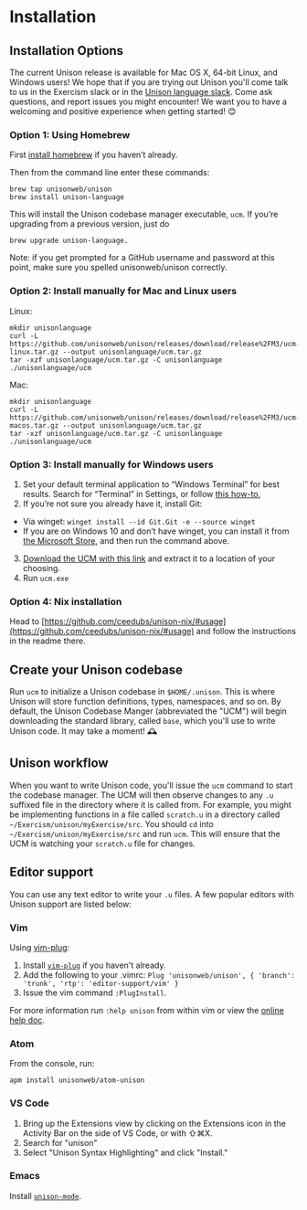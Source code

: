 # Installation

## Installation Options

The current Unison release is available for Mac OS X, 64-bit Linux, and Windows users! We hope that if you are trying out Unison you'll come talk to us in the Exercism slack or in the [Unison language slack](http://unison-lang.org/slack). Come ask questions, and report issues you might encounter! We want you to have a welcoming and positive experience when getting started! 😊

### Option 1: Using Homebrew

First [install homebrew](https://brew.sh/) if you haven’t already.

Then from the command line enter these commands:

```
brew tap unisonweb/unison
brew install unison-language
```

This will install the Unison codebase manager executable, `ucm`. If you’re upgrading from a previous version, just do

```
brew upgrade unison-language.
```

Note: if you get prompted for a GitHub username and password at this point, make sure you spelled unisonweb/unison correctly.

### Option 2: Install manually for Mac and Linux users

Linux:

```
mkdir unisonlanguage
curl -L https://github.com/unisonweb/unison/releases/download/release%2FM3/ucm-linux.tar.gz --output unisonlanguage/ucm.tar.gz
tar -xzf unisonlanguage/ucm.tar.gz -C unisonlanguage
./unisonlanguage/ucm
```

Mac:

```
mkdir unisonlanguage
curl -L https://github.com/unisonweb/unison/releases/download/release%2FM3/ucm-macos.tar.gz --output unisonlanguage/ucm.tar.gz
tar -xzf unisonlanguage/ucm.tar.gz -C unisonlanguage
./unisonlanguage/ucm
```

### Option 3: Install manually for Windows users

1. Set your default terminal application to “Windows Terminal” for best results. Search for “Terminal” in Settings, or follow [this how-to.](https://bit.ly/3IXwdlY)
2. If you’re not sure you already have it, install Git:
  * Via winget: `winget install --id Git.Git -e --source winget`
  * If you are on Windows 10 and don’t have winget, you can install it from [the Microsoft Store](https://www.microsoft.com/en-us/p/app-installer/9nblggh4nns1), and then run the command above.
3. [Download the UCM with this link](https://github.com/unisonweb/unison/releases/download/release%2FM3/ucm-windows.zip) and extract it to a location of your choosing.
4. Run `ucm.exe`

### Option 4: Nix installation
Head to [https://github.com/ceedubs/unison-nix/#usage](https://github.com/ceedubs/unison-nix/#usage) and follow the instructions in the readme there.

## Create your Unison codebase

Run `ucm` to initialize a Unison codebase in `$HOME/.unison`. This is where Unison will store function definitions, types, namespaces, and so on. By default, the Unison Codebase Manger (abbreviated the "UCM")  will begin downloading the standard library, called `base`, which you'll use to write Unison code. It may take a moment! 🕰

## Unison workflow

When you want to write Unison code, you'll issue the `ucm` command to start the codebase manager. The UCM will then observe changes to any `.u` suffixed file in the directory where it is called from. For example, you might be implementing functions in a file called `scratch.u` in a directory called `~/Exercism/unison/myExercise/src`. You should `cd` into `~/Exercism/unison/myExercise/src` and run `ucm`. This will ensure that the UCM is watching your `scratch.u` file for changes.

## Editor support

You can use any text editor to write your `.u` files. A few popular editors with Unison support are listed below:

### Vim

Using [vim-plug](https://github.com/junegunn/vim-plug):

1. Install [`vim-plug`](https://github.com/junegunn/vim-plug) if you haven't already.
2. Add the following to your .vimrc: `Plug 'unisonweb/unison', { 'branch': 'trunk', 'rtp': 'editor-support/vim' }`
3. Issue the vim command `:PlugInstall`.

For more information run `:help unison`
from within vim or view the [online help doc](https://github.com/unisonweb/unison/blob/trunk/editor-support/vim/doc/unison.txt).

### Atom
From the console, run:

```
apm install unisonweb/atom-unison
```

### VS Code

1. Bring up the Extensions view by clicking on the Extensions icon in the Activity Bar on the side of VS Code, or with ⇧⌘X.
2. Search for "unison"
3. Select "Unison Syntax Highlighting" and click "Install."

### Emacs
Install [`unison-mode`](https://github.com/dariooddenino/unison-mode-emacs).